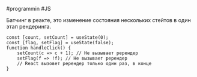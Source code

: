 #programmin #JS 

Батчинг в реакте, это изменение состояния нескольких стейтов в один этап рендеринга.

```JS
const [count, setCount] = useState(0); 
const [flag, setFlag] = useState(false); 
function handleClick() { 
	setCount(c => c + 1); // Не вызывает ререндер
	setFlag(f => !f); // Не вызывает ререндер 
	// React вызовет ререндер только один раз, в конце 
}
```
